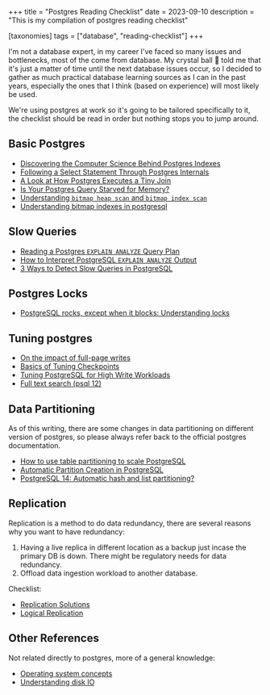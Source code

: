 +++
title = "Postgres Reading Checklist"
date = 2023-09-10
description = "This is my compilation of postgres reading checklist"

[taxonomies]
tags = ["database", "reading-checklist"]
+++

I'm not a database expert, in my career I've faced so many issues and bottlenecks,
most of the come from database. My crystal ball 🔮 told me that it's just a matter of time
until the next database issues occur, so I decided to gather as much practical
database learning sources as I can in the past years, especially the ones that I think (based on experience)
will most likely be used.

We're using postgres at work so it's going to be tailored specifically to it,
the checklist should be read in order but nothing stops you to jump around.

## Basic Postgres
* [Discovering the Computer Science Behind Postgres Indexes](http://patshaughnessy.net/2014/11/11/discovering-the-computer-science-behind-postgres-indexes)
* [Following a Select Statement Through Postgres Internals](http://patshaughnessy.net/2014/10/13/following-a-select-statement-through-postgres-internals)
* [A Look at How Postgres Executes a Tiny Join](http://patshaughnessy.net/2015/11/24/a-look-at-how-postgres-executes-a-tiny-join)
* [Is Your Postgres Query Starved for Memory?](http://patshaughnessy.net/2016/1/22/is-your-postgres-query-starved-for-memory)
* [Understanding `bitmap heap scan` and `bitmap index scan`](https://dba.stackexchange.com/a/119391)
* [Understanding bitmap indexes in postgresql](https://stackoverflow.com/questions/33100637/understanding-bitmap-indexes-in-postgresql)

## Slow Queries
* [Reading a Postgres `EXPLAIN ANALYZE` Query Plan](https://thoughtbot.com/blog/reading-an-explain-analyze-query-plan)
* [How to Interpret PostgreSQL `EXPLAIN ANALYZE` Output](https://www.cybertec-postgresql.com/en/how-to-interpret-postgresql-explain-analyze-output/)
* [3 Ways to Detect Slow Queries in PostgreSQL](https://www.cybertec-postgresql.com/en/3-ways-to-detect-slow-queries-in-postgresql/)

## Postgres Locks
* [PostgreSQL rocks, except when it blocks: Understanding locks](https://www.citusdata.com/blog/2018/02/15/when-postgresql-blocks/)

## Tuning postgres
* [On the impact of full-page writes](https://web.archive.org/web/20230615074135/https://www.2ndquadrant.com/en/blog/on-the-impact-of-full-page-writes/)
* [Basics of Tuning Checkpoints](https://web.archive.org/web/20221008035823/https://www.enterprisedb.com/blog/basics-tuning-checkpoints)
* [Tuning PostgreSQL for High Write Workloads](https://www.youtube.com/watch?v=xrMbzHdPLKM)
* [Full text search (psql 12)](https://www.youtube.com/watch?v=c8IrUHV70KQ)

## Data Partitioning
As of this writing, there are some changes in data partitioning on different version of postgres, so please
always refer back to the official postgres documentation.
* [How to use table partitioning to scale PostgreSQL](https://web.archive.org/web/20230324101619/https://www.enterprisedb.com/postgres-tutorials/how-use-table-partitioning-scale-postgresql)
* [Automatic Partition Creation in PostgreSQL](https://web.archive.org/web/20230528084934/https://www.cybertec-postgresql.com/en/automatic-partition-creation-in-postgresql/)
* [PostgreSQL 14: Automatic hash and list partitioning?](https://web.archive.org/web/20221201065013/https://www.dbi-services.com/blog/postgresql-14-automatic-hash-and-list-partitioning/)


## Replication
Replication is a method to do data redundancy, there are several reasons why you want to have redundancy:
1. Having a live replica in different location as a backup just incase the primary DB is down. There might be regulatory needs for data redundancy.
2. Offload data ingestion workload to another database.

Checklist:
* [Replication Solutions](https://www.postgresql.org/docs/current/different-replication-solutions.html)
* [Logical Replication](https://www.postgresql.org/docs/current/logical-replication.html)

## Other References
Not related directly to postgres, more of a general knowledge:
* [Operating system concepts](https://www.amazon.com/Operating-System-Concepts-Abraham-Silberschatz/dp/1119800366/ref=zg_bs_g_3863_sccl_4/134-5812815-2007334?psc=1)
* [Understanding disk IO](https://scoutapm.com/blog/understanding-disk-i-o-when-should-you-be-worried)


